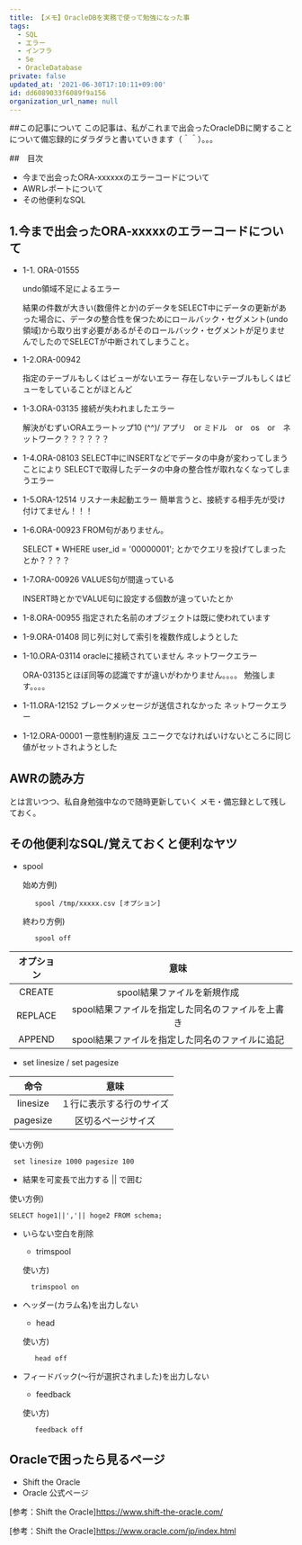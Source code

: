 ```yaml
---
title: 【メモ】OracleDBを実務で使って勉強になった事
tags:
  - SQL
  - エラー
  - インフラ
  - Se
  - OracleDatabase
private: false
updated_at: '2021-06-30T17:10:11+09:00'
id: dd6089033f6089f9a156
organization_url_name: null
---
```

##この記事について
この記事は、私がこれまで出会ったOracleDBに関することについて備忘録的にダラダラと書いていきます（＾＾）。。。

##　目次
- 今まで出会ったORA-xxxxxxのエラーコードについて
- AWRレポートについて
- その他便利なSQL

## 1.今まで出会ったORA-xxxxxのエラーコードについて
- 1-1. ORA-01555

    undo領域不足によるエラー

    結果の件数が大きい(数億件とか)のデータをSELECT中にデータの更新があった場合に、データの整合性を保つためにロールバック・セグメント(undo領域)から取り出す必要があるがそのロールバック・セグメントが足りませんでしたのでSELECTが中断されてしまうこと。

- 1-2.ORA-00942

    指定のテーブルもしくはビューがないエラー
    存在しないテーブルもしくはビューをしていることがほとんど

- 1-3.ORA-03135
    接続が失われましたエラー

    解決がむずいORAエラートップ10 \(^^)/
    アプリ　or ミドル　or　os　or　ネットワーク？？？？？？

- 1-4.ORA-08103
    SELECT中にINSERTなどでデータの中身が変わってしまうことにより
    SELECTで取得したデータの中身の整合性が取れなくなってしまうエラー

- 1-5.ORA-12514
    リスナー未起動エラー
    簡単言うと、接続する相手先が受け付けてません！！！

- 1-6.ORA-00923
    FROM句がありません。

    SELECT * WHERE user_id = '00000001';
    とかでクエリを投げてしまったとか？？？？

- 1-7.ORA-00926
    VALUES句が間違っている

    INSERT時とかでVALUE句に設定する個数が違っていたとか

- 1-8.ORA-00955
    指定された名前のオブジェクトは既に使われています

- 1-9.ORA-01408
    同じ列に対して索引を複数作成しようとした

- 1-10.ORA-03114
    oracleに接続されていません
    ネットワークエラー

    ORA-03135とほぼ同等の認識ですが違いがわかりません。。。。
    勉強します。。。。


- 1-11.ORA-12152
    ブレークメッセージが送信されなかった
    ネットワークエラー

- 1-12.ORA-00001
   一意性制約違反
   ユニークでなければいけないところに同じ値がセットされようとした

## AWRの読み方

   とは言いつつ、私自身勉強中なので随時更新していく
   メモ・備忘録として残しておく。

## その他便利なSQL/覚えておくと便利なヤツ

- spool
    
    始め方例) 

         spool /tmp/xxxxx.csv [オプション]


    終わり方例) 
         
         spool off



| オプション | 意味|
|:-:|:-:|
|  CREATE |  spool結果ファイルを新規作成 |
| REPLACE  | spool結果ファイルを指定した同名のファイルを上書き  |
|  APPEND |  spool結果ファイルを指定した同名のファイルに追記 |



- set linesize / set pagesize
    
| 命令| 意味 |
|:-:|:-:|
|  linesize | １行に表示する行のサイズ  |
| pagesize  |  区切るページサイズ |


使い方例) 

     set linesize 1000 pagesize 100


- 結果を可変長で出力する
    || で囲む


使い方例)

    SELECT hoge1||','|| hoge2 FROM schema; 

- いらない空白を削除

    - trimspool
    
    使い方)
  
        trimspool on

- ヘッダー(カラム名)を出力しない

    - head

    使い方)

         head off

- フィードバック(〜行が選択されました)を出力しない

    - feedback

    使い方)

         feedback off



## Oracleで困ったら見るページ
- Shift the Oracle
- Oracle 公式ページ

[参考：Shift the Oracle]https://www.shift-the-oracle.com/

[参考：Shift the Oracle]https://www.oracle.com/jp/index.html
